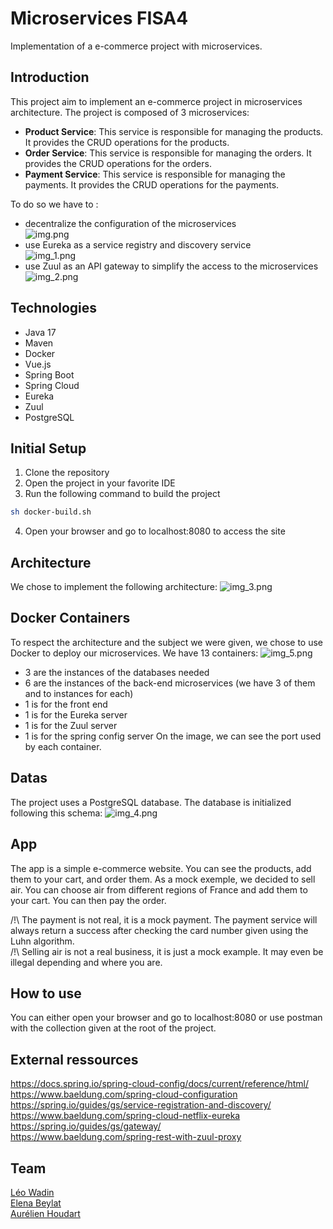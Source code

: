 # Microservices FISA4
Implementation of a e-commerce project with microservices.
## Introduction
This project aim to implement an e-commerce project in microservices architecture. The project is composed of 3 microservices:
- **Product Service**: This service is responsible for managing the products. It provides the CRUD operations for the products.
- **Order Service**: This service is responsible for managing the orders. It provides the CRUD operations for the orders.
- **Payment Service**: This service is responsible for managing the payments. It provides the CRUD operations for the payments.

To do so we have to :
- decentralize the configuration of the microservices<br>
![img.png](img.png)
- use Eureka as a service registry and discovery service<br>
![img_1.png](img_1.png)
- use Zuul as an API gateway to simplify the access to the microservices<br>
![img_2.png](img_2.png)


## Technologies
- Java 17
- Maven
- Docker
- Vue.js
- Spring Boot
- Spring Cloud
- Eureka
- Zuul
- PostgreSQL

## Initial Setup
1. Clone the repository
2. Open the project in your favorite IDE
3. Run the following command to build the project
```bash
sh docker-build.sh
```
4. Open your browser and go to localhost:8080 to access the site

## Architecture
We chose to implement the following architecture:
![img_3.png](img_3.png)

## Docker Containers
To respect the architecture and the subject we were given, we chose to use Docker to deploy our microservices. We have 13 containers:
![img_5.png](img_5.png)
- 3 are the instances of the databases needed
- 6 are the instances of the back-end microservices (we have 3 of them and to instances for each)
- 1 is for the front end
- 1 is for the Eureka server
- 1 is for the Zuul server
- 1 is for the spring config server
On the image, we can see the port used by each container.

## Datas 
The project uses a PostgreSQL database. The database is initialized following this schema:
![img_4.png](img_4.png)

## App
The app is a simple e-commerce website. You can see the products, add them to your cart, and order them. 
As a mock exemple, we decided to sell air. You can choose air from different regions of France and add them to your cart.
You can then pay the order.

/!\ The payment is not real, it is a mock payment. The payment service will always return a success after checking the card number given using the Luhn algorithm.<br>
/!\ Selling air is not a real business, it is just a mock example. It may even be illegal depending and where you are.<br>

## How to use
You can either open your browser and go to localhost:8080 or use postman with the collection given at the root of the project.

## External ressources
https://docs.spring.io/spring-cloud-config/docs/current/reference/html/<br>
https://www.baeldung.com/spring-cloud-configuration<br>
https://spring.io/guides/gs/service-registration-and-discovery/<br>
https://www.baeldung.com/spring-cloud-netflix-eureka<br>
https://spring.io/guides/gs/gateway/<br>
https://www.baeldung.com/spring-rest-with-zuul-proxy<br>


## Team
[Léo Wadin](https://github.com/ArKc0s)<br>
[Elena Beylat](https://github.com/PetitCheveu)<br>
[Aurélien Houdart](https://github.com/Zaykiri)<br>
